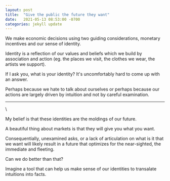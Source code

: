 ```yaml
--- 
layout: post
title:  "Give the public the future they want"
date:   2021-05-13 08:53:00 -0700
categories: jekyll update
---
```


We make economic decisions using two guiding considerations, monetary incentives and our sense of identity.

Identity is a reflection of our values and beliefs which we build by association and action (eg. the places we visit, the clothes we wear, the artists we support).

If I ask you, what is your identity? It's uncomfortably hard to come up with an answer.

Perhaps because we hate to talk about ourselves or perhaps because our actions are largely driven by intuition and not by careful examination. 

---  
\

My belief is that these identities are the moldings of our future. 

A beautiful thing about markets is that they will give you what you want.

Consequentially, unexamined asks, or a lack of articulation on what is it that we want will likely result in a future that optimizes for the near-sighted, the immediate and fleeting.

Can we do better than that? 

Imagine a tool that can help us make sense of our identities to transalate intuitions into facts. 
